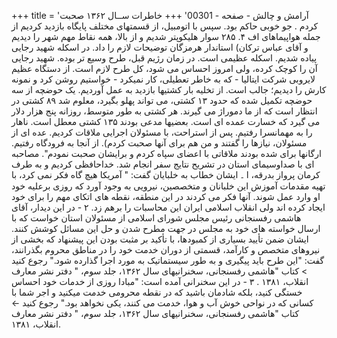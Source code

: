 +++
title = 'آرامش و چالش - صفحه - 00301'
+++
خاطرات ســال ۱۳۶۲ صحبت کردم . جو خوبی حاکم بود. سپس با اتومبیل، از قسمتهای مختلف پایگاه بازدید کردیم از جمله هواپیماهای اف ۴. ۲۸۵ سوار هلیکوپتر شدیم و از بالا، همه نقاط مهم شهر را دیدیم و آقای عباس ترکان) استاندار هرمزگان توضیحات لازم را داد. در اسکله شهید رجایی پیاده شدیم. اسکله عظیمی است. در زمان رژیم قبل، طرح وسیع تر بوده. شهید رجایی آن را کوچک کرده، ولی امروز احساس می شود، كل طرح لازم است. از دستگاه عظیم لایروبی شرکت ایتالیا - که به خاطر تعطیلی، کار نمیکرد - خواستیم روشن کرد و نمونه کارش را دیدیم؛ جالب است. از تخلیه بار کشتیها بازدید به عمل آوردیم. یک حوضچه از سه حوضچه تکمیل شده که حدود ۱۳ کشتی، می تواند پهلو بگیرد، معلوم شد ۸۹ کشتی در انتظار است که از ما دموراژ می گیرند. هر کشتی به طور متوسط، روزانه پنج هزار دلار می گیرد که خسارت عمده ای است. بعضیها مدعی بودند ۱۳۵ کشتی معطل است. ناهار را به مهمانسرا رفتیم. پس از استراحت، با مسئولان اجرایی ملاقات کردیم. عده ای از مسئولان، نیازها را گفتند و من هم برای آنها صحبت کردم). از آنجا به فرودگاه رفتیم. ارگانها برای شده بودند ملاقاتی با اعضای سپاه کردم و برایشان صحبت نمودم". مصاحبه ای با صداوسیمای استان در تشریح نتایج سفر انجام شد. خداحافظی کردیم و به طرف کرمان پرواز بدرقه، ا ۔ ایشان خطاب به خلبایان گفت: " آمریکا هیچ گاه فکر نمی کرد، با تهیه مقدمات آموزش این خلبانان و متخصصین، نیرویی به وجود آورد که روزی برعلیه خود او وارد عمل شوند. آنها فکر می کردند در این منطقه، نقطه های اتکای مهم را برای خود ایجاد کرده اند ولی انقلاب اسلامی ایران این محاسبات را برهم زد. ۲ - در این دیدار، آقای هاشمی رفسنجانی رئیس مجلس شورای اسلامی از مسئولان استان خواست که با ارسال خواسته های خود به مجلس در جهت مطرح شدن و حل این مسائل کوشش کنند. ایشان ضمن تأیید بسیاری از کمبودها، با تأکید بر مثبت بودن این پیشنهاد که بخشی از نیروهای متخصص و کارآمد، قسمتی از دوران خدمت خود را در مناطق محروم بگذرانند، گفت: "این طرح باید پیگیری و به طور سیستماتیک به مورد اجرا گذارده شود." رجوع کنید > کتاب "هاشمی رفسنجانی، سخنرانیهای سال ۱۳۶۲، جلد سوم، " دفتر نشر معارف انقلاب، ۱۳۸۱ . ۳ - در این سخنرانی آمده است: "مبادا روزی از خدمات خود احساس خستگی کنید، بلکه شادمان باشید که در نقطه محرومی خدمت میکنید و اجر شما با کسانی که در نواحی خوش آب و هوا، خدمت می کنند، یکی نخواهد بود." رجوع کنید ← کتاب "هاشمی رفسنجانی، سخنرانیهای سال ۱۳۶۲، جلد سوم، " دفتر نشر معارف انقلاب، ۱۳۸۱.